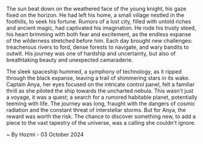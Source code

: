 
The sun beat down on the weathered face of the young knight, his gaze fixed on the horizon.  He had left his home, a small village nestled in the foothills, to seek his fortune.  Rumors of a lost city, filled with untold riches and ancient magic, had captivated his imagination.  He rode his trusty steed, his heart brimming with both fear and excitement, as the endless expanse of the wilderness stretched before him.  Each day brought new challenges: treacherous rivers to ford, dense forests to navigate, and wary bandits to outwit.  His journey was one of hardship and uncertainty, but also of breathtaking beauty and unexpected camaraderie.

The sleek spaceship hummed, a symphony of technology, as it ripped through the black expanse, leaving a trail of shimmering stars in its wake.  Captain Anya, her eyes focused on the intricate control panel, felt a familiar thrill as she piloted the ship towards the uncharted nebula.  This wasn't just a voyage, it was a quest; a search for a rumored habitable planet, potentially teeming with life.  The journey was long, fraught with the dangers of cosmic radiation and the constant threat of interstellar storms.  But for Anya, the reward was worth the risk.  The chance to discover something new, to add a piece to the vast tapestry of the universe, was a calling she couldn't ignore. 

~ By Hozmi - 03 October 2024
